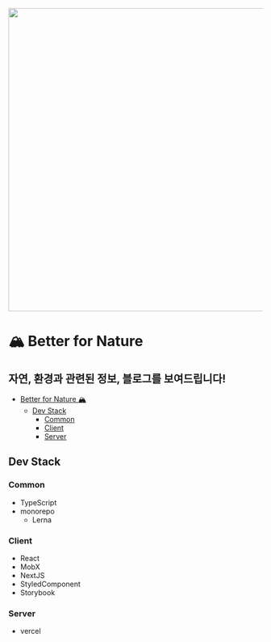 <p align="center">
  <img src="https://better-for-static.vercel.app/og_image.png" width="600">
</p>

# 🏔  Better for Nature

## 자연, 환경과 관련된 정보, 블로그를 보여드립니다! 

- [Better for Nature 🏔](#better-for-nature-%f0%9f%8f%94)
  - [Dev Stack](#dev-stack)
    - [Common](#common)
    - [Client](#client)
    - [Server](#server)

## Dev Stack

### Common

- TypeScript
- monorepo
  - Lerna

### Client

- React
- MobX
- NextJS
- StyledComponent
- Storybook

### Server

- vercel
